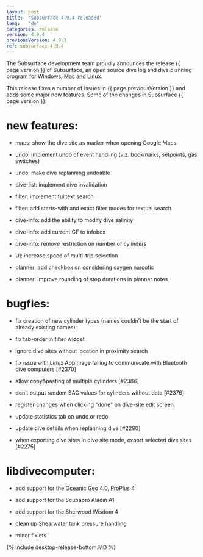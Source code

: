 ```yaml
---
layout: post
title:  "Subsurface 4.9.4 released"
lang:   "de"
categories: release
version: 4.9.4
previousVersion: 4.9.3
ref: subsurface-4.9.4
---
```


The Subsurface development team proudly announces the release {{ page.version }} of Subsurface, an open source dive log and dive planning program for Windows, Mac and Linux.

This release fixes a number of issues in {{ page.previousVersion }} and adds some major new features. Some of the changes in Subsurface {{ page.version }}:

# new features:

  - maps: show the dive site as marker when opening Google Maps

  - undo: implement undo of event handling (viz. bookmarks, setpoints, gas switches)

  - undo: make dive replanning undoable

  - dive-list: implement dive invalidation

  - filter: implement fulltext search

  - filter: add starts-with and exact filter modes for textual search

  - dive-info: add the ability to modify dive salinity

  - dive-info: add current GF to infobox

  - dive-info: remove restriction on number of cylinders

  - UI: increase speed of multi-trip selection

  - planner: add checkbox on considering oxygen narcotic

  - planner: improve rounding of stop durations in planner notes

# bugfies:

  - fix creation of new cylinder types (names couldn’t be the start of already existing names)

  - fix tab-order in filter widget

  - ignore dive sites without location in proximity search

  - fix issue with Linux AppImage failing to communicate with Bluetooth dive computers \[\#2370\]

  - allow copy\&pasting of multiple cylinders \[\#2386\]

  - don’t output random SAC values for cylinders without data \[\#2376\]

  - register changes when clicking "done" on dive-site edit screen

  - update statistics tab on undo or redo

  - update dive details when replanning dive \[\#2280\]

  - when exporting dive sites in dive site mode, export selected dive sites \[\#2275\]

# libdivecomputer:

  - add support for the Oceanic Geo 4.0, ProPlus 4

  - add support for the Scubapro Aladin A1

  - add support for the Sherwood Wisdom 4

  - clean up Shearwater tank pressure handling

  - minor fixlets

{% include desktop-release-bottom.MD %}
